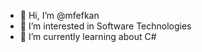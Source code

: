 - 👋 Hi, I’m @mfefkan
- 👀 I’m interested in Software Technologies
- 🌱 I’m currently learning about C#


<!---
mfefkan/mfefkan is a ✨ special ✨ repository because its `README.md` (this file) appears on your GitHub profile.
You can click the Preview link to take a look at your changes.
--->
